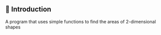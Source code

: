 ## :rocket: Introduction
A program that uses simple functions to find the areas of 2-dimensional shapes